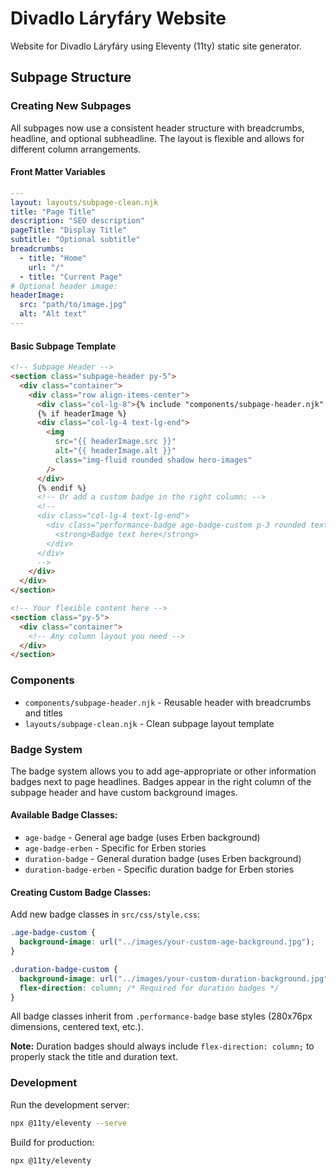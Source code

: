 # Divadlo Láryfáry Website

Website for Divadlo Láryfáry using Eleventy (11ty) static site generator.

## Subpage Structure

### Creating New Subpages

All subpages now use a consistent header structure with breadcrumbs, headline, and optional subheadline. The layout is flexible and allows for different column arrangements.

#### Front Matter Variables

```yaml
---
layout: layouts/subpage-clean.njk
title: "Page Title"
description: "SEO description"
pageTitle: "Display Title"
subtitle: "Optional subtitle"
breadcrumbs:
  - title: "Home"
    url: "/"
  - title: "Current Page"
# Optional header image:
headerImage:
  src: "path/to/image.jpg"
  alt: "Alt text"
---
```

#### Basic Subpage Template

```html
<!-- Subpage Header -->
<section class="subpage-header py-5">
  <div class="container">
    <div class="row align-items-center">
      <div class="col-lg-8">{% include "components/subpage-header.njk" %}</div>
      {% if headerImage %}
      <div class="col-lg-4 text-lg-end">
        <img
          src="{{ headerImage.src }}"
          alt="{{ headerImage.alt }}"
          class="img-fluid rounded shadow hero-images"
        />
      </div>
      {% endif %}
      <!-- Or add a custom badge in the right column: -->
      <!-- 
      <div class="col-lg-4 text-lg-end">
        <div class="performance-badge age-badge-custom p-3 rounded text-center mx-auto mx-lg-0">
          <strong>Badge text here</strong>
        </div>
      </div>
      -->
    </div>
  </div>
</section>

<!-- Your flexible content here -->
<section class="py-5">
  <div class="container">
    <!-- Any column layout you need -->
  </div>
</section>
```

### Components

- `components/subpage-header.njk` - Reusable header with breadcrumbs and titles
- `layouts/subpage-clean.njk` - Clean subpage layout template

### Badge System

The badge system allows you to add age-appropriate or other information badges next to page headlines. Badges appear in the right column of the subpage header and have custom background images.

#### Available Badge Classes:

- `age-badge` - General age badge (uses Erben background)
- `age-badge-erben` - Specific for Erben stories
- `duration-badge` - General duration badge (uses Erben background)
- `duration-badge-erben` - Specific duration badge for Erben stories

#### Creating Custom Badge Classes:

Add new badge classes in `src/css/style.css`:

```css
.age-badge-custom {
  background-image: url("../images/your-custom-age-background.jpg");
}

.duration-badge-custom {
  background-image: url("../images/your-custom-duration-background.jpg");
  flex-direction: column; /* Required for duration badges */
}
```

All badge classes inherit from `.performance-badge` base styles (280x76px dimensions, centered text, etc.).

**Note:** Duration badges should always include `flex-direction: column;` to properly stack the title and duration text.

### Development

Run the development server:

```bash
npx @11ty/eleventy --serve
```

Build for production:

```bash
npx @11ty/eleventy
```
